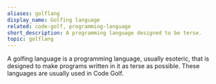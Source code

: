 ```yaml
---
aliases: golflang
display_name: Golfing language
related: code-golf, programming-language
short_description: A programming language designed to be terse.
topic: golflang
---
```

A golfing language is a programming language, usually esoteric, that is designed to make programs written in it as terse as possible. These languages are usually used in Code Golf.
